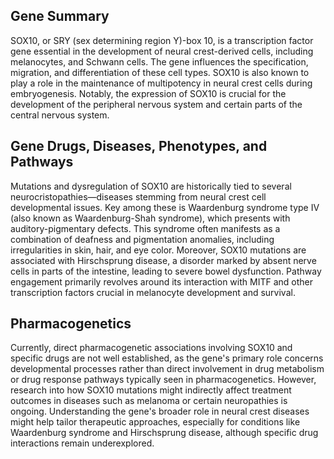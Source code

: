 ## Gene Summary
SOX10, or SRY (sex determining region Y)-box 10, is a transcription factor gene essential in the development of neural crest-derived cells, including melanocytes, and Schwann cells. The gene influences the specification, migration, and differentiation of these cell types. SOX10 is also known to play a role in the maintenance of multipotency in neural crest cells during embryogenesis. Notably, the expression of SOX10 is crucial for the development of the peripheral nervous system and certain parts of the central nervous system.

## Gene Drugs, Diseases, Phenotypes, and Pathways
Mutations and dysregulation of SOX10 are historically tied to several neurocristopathies—diseases stemming from neural crest cell developmental issues. Key among these is Waardenburg syndrome type IV (also known as Waardenburg-Shah syndrome), which presents with auditory-pigmentary defects. This syndrome often manifests as a combination of deafness and pigmentation anomalies, including irregularities in skin, hair, and eye color. Moreover, SOX10 mutations are associated with Hirschsprung disease, a disorder marked by absent nerve cells in parts of the intestine, leading to severe bowel dysfunction. Pathway engagement primarily revolves around its interaction with MITF and other transcription factors crucial in melanocyte development and survival.

## Pharmacogenetics
Currently, direct pharmacogenetic associations involving SOX10 and specific drugs are not well established, as the gene's primary role concerns developmental processes rather than direct involvement in drug metabolism or drug response pathways typically seen in pharmacogenetics. However, research into how SOX10 mutations might indirectly affect treatment outcomes in diseases such as melanoma or certain neuropathies is ongoing. Understanding the gene's broader role in neural crest diseases might help tailor therapeutic approaches, especially for conditions like Waardenburg syndrome and Hirschsprung disease, although specific drug interactions remain underexplored.